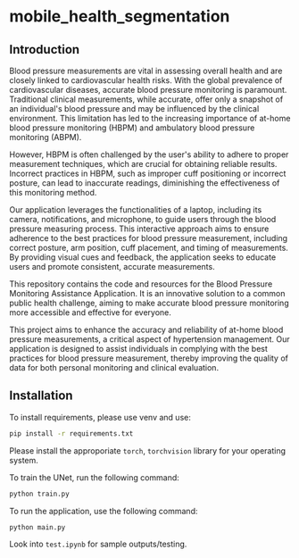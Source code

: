 # mobile_health_segmentation

## Introduction

Blood pressure measurements are vital in assessing overall health and are closely linked to cardiovascular health risks. With the global prevalence of cardiovascular diseases, accurate blood pressure monitoring is paramount. Traditional clinical measurements, while accurate, offer only a snapshot of an individual's blood pressure and may be influenced by the clinical environment. This limitation has led to the increasing importance of at-home blood pressure monitoring (HBPM) and ambulatory blood pressure monitoring (ABPM).

However, HBPM is often challenged by the user's ability to adhere to proper measurement techniques, which are crucial for obtaining reliable results. Incorrect practices in HBPM, such as improper cuff positioning or incorrect posture, can lead to inaccurate readings, diminishing the effectiveness of this monitoring method.

Our application leverages the functionalities of a laptop, including its camera, notifications, and microphone, to guide users through the blood pressure measuring process. This interactive approach aims to ensure adherence to the best practices for blood pressure measurement, including correct posture, arm position, cuff placement, and timing of measurements. By providing visual cues and feedback, the application seeks to educate users and promote consistent, accurate measurements.

This repository contains the code and resources for the Blood Pressure Monitoring Assistance Application. It is an innovative solution to a common public health challenge, aiming to make accurate blood pressure monitoring more accessible and effective for everyone.

This project aims to enhance the accuracy and reliability of at-home blood pressure measurements, a critical aspect of hypertension management. Our application is designed to assist individuals in complying with the best practices for blood pressure measurement, thereby improving the quality of data for both personal monitoring and clinical evaluation.


## Installation
To install requirements, please use venv and use: 

``` bash
pip install -r requirements.txt
```

Please install the approporiate `torch`, `torchvision` library for your operating system. 

To train the UNet, run the following command:
``` bash
python train.py
```

To run the application, use the following command:
``` bash
python main.py
```

Look into `test.ipynb` for sample outputs/testing.




